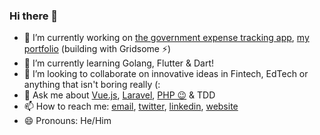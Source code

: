### Hi there 👋
- 🔭 I’m currently working on [the government expense tracking app](https://expenseng.com), [my portfolio](https://goodhands.github.io) (building with Gridsome ⚡)
- 🌱 I’m currently learning Golang, Flutter & Dart!
- 👯 I’m looking to collaborate on innovative ideas in Fintech, EdTech or anything that isn't boring really (:
- 💬 Ask me about [Vue.js](https://vuejs.org), [Laravel](https://laravel.com), [PHP 😉](https://php.net) & TDD
- 📫 How to reach me: [email](mailto:olaegbesamuel@gmail.com), [twitter](https://twitter.com/devloader), [linkedin](https://linkedin.com/in/olaegbe-samuel), [website](https://goodhands.github.io)
- 😄 Pronouns: He/Him
<!--
**goodhands/goodhands** is a ✨ _special_ ✨ repository because its `README.md` (this file) appears on your GitHub profile.

Here are some ideas to get you started:

- 🔭 I’m currently working on ...
- 🌱 I’m currently learning ...
- 👯 I’m looking to collaborate on ...
- 🤔 I’m looking for help with ...
- 💬 Ask me about ...
- 📫 How to reach me: ...
- 😄 Pronouns: ...
- ⚡ Fun fact: ...
-->
